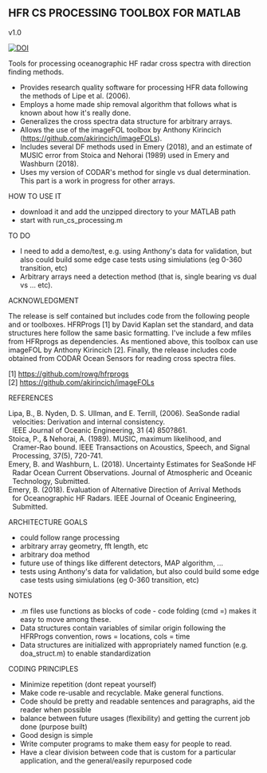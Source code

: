 ## HFR CS PROCESSING TOOLBOX FOR MATLAB ##

v1.0

[![DOI](https://zenodo.org/badge/84593561.svg)](https://zenodo.org/badge/latestdoi/84593561)

Tools for processing oceanographic HF radar cross spectra with direction
finding methods. 

- Provides research quality software for processing HFR data following the
  methods of Lipe et al. (2006).
- Employs a home made ship removal algorithm that follows what is known 
  about how it's really done. 
- Generalizes the cross spectra data structure for arbitrary arrays.
- Allows the use of the imageFOL toolbox by Anthony Kirincich 
  (https://github.com/akirincich/imageFOLs).
- Includes several DF methods used in Emery (2018), and an estimate of 
  MUSIC error from Stoica and Nehorai (1989) used in Emery and Washburn (2018).
- Uses my version of CODAR's method for single vs dual determination. This 
  part is a work in progress for other arrays. 



HOW TO USE IT
- download it and add the unzipped directory to your MATLAB path
- start with run_cs_processing.m 



TO DO
- I need to add a demo/test, e.g. using Anthony's data for validation, but
  also could build some edge case tests using simiulations (eg 0-360 
  transition, etc)
- Arbitrary arrays need a detection method (that is, single bearing vs dual
  vs ... etc). 


ACKNOWLEDGMENT

The release is self contained but includes code from the following people
and or toolboxes. HFRProgs [1] by David Kaplan set the standard, and data
structures here follow the same basic formatting. I've include a few mfiles
from HFRprogs as dependencies. As mentioned above, this toolbox can use 
imageFOL by Anthony Kirincich [2]. Finally, the release includes code obtained
from CODAR Ocean Sensors for reading cross spectra files. 

[1] https://github.com/rowg/hfrprogs  
[2] https://github.com/akirincich/imageFOLs   


REFERENCES

Lipa, B., B. Nyden, D. S. Ullman, and E. Terrill, (2006). SeaSonde radial   
&nbsp;&nbsp;velocities: Derivation and internal consistency.  
&nbsp;&nbsp;IEEE Journal of Oceanic Engineering, 31 (4) 850?861.  
Stoica, P., & Nehorai, A. (1989). MUSIC, maximum likelihood, and  
&nbsp;&nbsp;Cramer-Rao bound. IEEE Transactions on Acoustics, Speech, and Signal     
&nbsp;&nbsp;Processing, 37(5), 720-741.  
Emery, B. and Washburn, L. (2018). Uncertainty Estimates for SeaSonde HF   
&nbsp;&nbsp;Radar Ocean Current Observations. Journal of Atmospheric and Oceanic   
&nbsp;&nbsp;Technology, Submitted.  
Emery, B. (2018). Evaluation of Alternative Direction of Arrival Methods  
&nbsp;&nbsp;for Oceanographic HF Radars. IEEE Journal of Oceanic Engineering,   
&nbsp;&nbsp;Submitted.  


ARCHITECTURE GOALS

- could follow range processing
- arbitrary array geometry, fft length, etc
- arbitrary doa method 
- future use of things like different detectors, MAP algorithm, ...
- tests using Anthony's data for validation, but also could build some
  edge case tests using simiulations (eg 0-360 transition, etc)


NOTES

- .m files use functions as blocks of code - code folding (cmd =) makes it easy to move among these.
- Data structures contain variables of similar origin following the HFRProgs
  convention, rows = locations, cols = time
- Data structures are initialized with appropriately named function 
  (e.g. doa_struct.m) to enable standardization



CODING PRINCIPLES

- Minimize repetition (dont repeat yourself)
- Make code re-usable and recyclable. Make general functions. 
- Code should be pretty and readable sentences and paragraphs, aid the reader when
  possible
- balance between future usages (flexibility) and getting the current job done (purpose built)
- Good design is simple
- Write computer programs to make them easy for people to read.
- Have  a clear division between code that is custom for a particular application, 
  and the general/easily repurposed code




